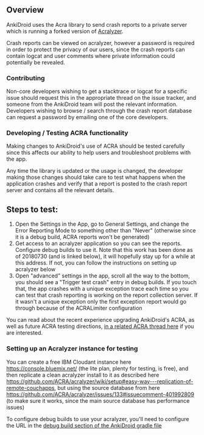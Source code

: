 ## Overview

AnkiDroid uses the Acra library to send crash reports to a private server which is running a forked version of [Acralyzer](https://github.com/ankidroid/acralyzer).

Crash reports can be viewed on acralyzer, however a password is required in order to protect the privacy of our users, since the crash reports can contain logcat and user comments where private information could potentially be revealed.

### Contributing
Non-core developers wishing to get a stacktrace or logcat for a specific issue should request this in the appropriate thread on the issue tracker, and someone from the AnkiDroid team will post the relevant information. Developers wishing to browse / search through the crash report database can request a password by emailing one of the core developers.

### Developing / Testing ACRA functionality
Making changes to AnkiDroid's use of ACRA should be tested carefully since this affects our ability to help users and troubleshoot problems with the app.

Any time the library is updated or the usage is changed, the developer making those changes should take care to test what happens when the application crashes and verify that a report is posted to the crash report server and contains all the relevant details.

## Steps to test:

1.  Open the Settings in the App, go to General Settings, and change the Error Reporting Mode to something other than "Never" (otherwise since it is a debug build, ACRA reports won't be generated)    
1.  Get access to an acralyzer application so you can see the reports. Configure debug builds to use it. Note that this work has been done as of 20180730 (and is linked below), it will hopefully stay up for a while at this address. If not, you can follow the instructions on setting up acralyzer below
1.  Open "advanced" settings in the app, scroll all the way to the bottom, you should see a "Trigger test crash" entry in debug builds. If you touch that, the app crashes with a unique exception trace each time so you can test that crash reporting is working on the report collection server. If it wasn't a unique exception only the first exception report would go through because of the ACRALimiter configuration

You can read about the recent experience upgrading AnkiDroid's ACRA, as well as future ACRA testing directions, [in a related ACRA thread here](https://github.com/ACRA/acra/commit/05e9a5384a981f905913b524f323108838154fe7#commitcomment-29569186) if you are interested.

### Setting up an Acralyzer instance for testing
You can create a free IBM Cloudant instance here https://console.bluemix.net/ (the lite plan, plenty for testing, is free), and then replicate a clean acralyzer install to it as described here https://github.com/ACRA/acralyzer/wiki/setup#easy-way---replication-of-remote-couchapps, but using the source database from here https://github.com/ACRA/acralyzer/issues/133#issuecomment-401992809 (to make sure it works, since the main source database has performance issues)

To configure debug builds to use your acralyzer, you'll need to configure the URL in the [debug build section of the AnkiDroid gradle file](https://github.com/ankidroid/Anki-Android/blob/5ed908b024d4548f22c804f9bff6a6371a91b763/AnkiDroid/build.gradle#L78)